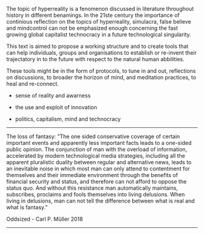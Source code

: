 The topic of hyperreality is a fenomenon discussed in literature throughout history in different benamings. In the 21ste century the importance of continious reflection on the topics of hyperreality, simulacra, false believe and mindcontrol can not be emphasized enough concerning the fast growing global capitalist technocracy in a future technological singularity.

This text is aimed to propose a working structure and to create tools that can help individuals, groups and organisations to establish or re-invent their trajectatory in to the future with respect to the natural human abbilities.

These tools might be in the form of protocols, to tune in and out, reflections on discussions, to broader the horizon of mind, and meditation practices, to heal and re-connect.

- sense of reality and awarness

- the use and exploit of innovation 

- politics, capitalism, mind and technocracy

---

The loss of fantasy: "The one sided conservative coverage of certain important events and apparently less important facts leads to a one-sided public opinion. The conjunction of man with the overload of information, accelerated by modern technological media strategies, including all the apparent pluralistic duality between regular and alternative news, leads to an inevitable noise in which most man can only attend to contentment for themselves and their immediate environment through the benefits of financial security and status, and therefore can not afford to oppose the status quo. And without this resistance man automatically maintains, subscribes, proclaims and fools themselves into living delusions. When living in delusions, man can not tell the difference between what is real and what is fantasy." 

Oddsized - Carl P. Müller 2018

---


